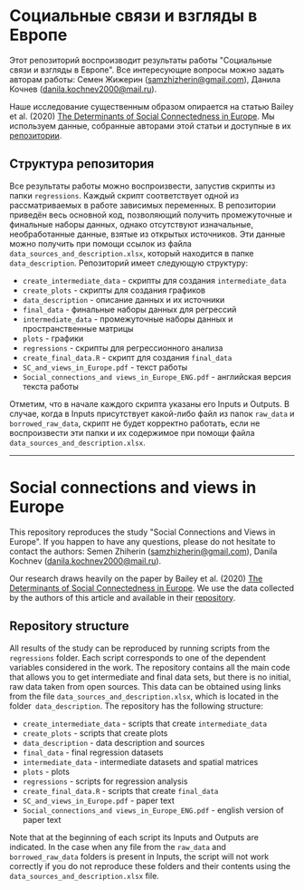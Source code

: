 # Социальные связи и взгляды в Европе

Этот репозиторий воспроизводит результаты работы "Социальные связи и взгляды в Европе". Все интересующие вопросы можно задать авторам работы: Семен Жижерин (<samzhizherin@gmail.com>), Данила Кочнев (<danila.kochnev2000@mail.ru>).

Наше исследование существенным образом опирается на статью Bailey et al. (2020) [The Determinants of Social Connectedness in Europe](https://doi.org/10.1007/978-3-030-60975-7_1). Мы используем данные, собранные авторами этой статьи и доступные в их [репозитории](https://github.com/social-connectedness-index/euro_sci).

## Структура репозитория

Все результаты работы можно воспроизвести, запустив скрипты из папки `regressions`. Каждый скрипт соответствует одной из рассматриваемых в работе зависимых переменных. В репозитории приведён весь основной код, позволяющий получить промежуточные и финальные наборы данных, однако отсутствуют изначальные, необработанные данные, взятые из открытых источников. Эти данные можно получить при помощи ссылок из файла `data_sources_and_description.xlsx`, который находится в папке `data_description`.
Репозиторий имеет следующую структуру:

* `create_intermediate_data` - скрипты для создания `intermediate_data`
* `create_plots` - скрипты для создания графиков
* `data_description` - описание данных и их источники
* `final_data` - финальные наборы данных для регрессий
* `intermediate_data` - промежуточные наборы данных и пространственные матрицы
* `plots` - графики
* `regressions` - скрипты для регрессионного анализа
* `create_final_data.R` - скрипт для создания `final_data`
* `SC_and_views_in_Europe.pdf` - текст работы
* `Social_connections_and views_in_Europe_ENG.pdf` - английская версия текста работы

Отметим, что в начале каждого скрипта указаны его Inputs и Outputs. В случае, когда в Inputs присутствует какой-либо файл из папок `raw_data` и `borrowed_raw_data`, скрипт не будет корректно работать, если не воспроизвести эти папки и их содержимое при помощи файла `data_sources_and_description.xlsx`.

***

# Social connections and views in Europe

This repository reproduces the study "Social Connections and Views in Europe". If you happen to have any questions, please do not hesitate to contact the authors: Semen Zhiherin (<samzhizherin@gmail.com>), Danila Kochnev (<danila.kochnev2000@mail.ru>).

Our research draws heavily on the paper by Bailey et al. (2020) [The Determinants of Social Connectedness in Europe](https://doi.org/10.1007/978-3-030-60975-7_1). We use the data collected by the authors of this article and available in their [repository](https://github.com/social-connectedness-index/euro_sci).

## Repository structure

All results of the study can be reproduced by running scripts from the `regressions` folder. Each script corresponds to one of the dependent variables considered in the work. The repository contains all the main code that allows you to get intermediate and final data sets, but there is no initial, raw data taken from open sources. This data can be obtained using links from the file `data_sources_and_description.xlsx`, which is located in the folder` data_description`.
The repository has the following structure:

* `create_intermediate_data` - scripts that create `intermediate_data`
* `create_plots` - scripts that create plots
* `data_description` - data description and sources
* `final_data` - final regression datasets
* `intermediate_data` - intermediate datasets and spatial matrices
* `plots` - plots
* `regressions` - scripts for regression analysis
* `create_final_data.R` - scripts that create `final_data`
* `SC_and_views_in_Europe.pdf` - paper text
* `Social_connections_and views_in_Europe_ENG.pdf` - english version of paper text

Note that at the beginning of each script its Inputs and Outputs are indicated. In the case when any file from the `raw_data` and` borrowed_raw_data` folders is present in Inputs, the script will not work correctly if you do not reproduce these folders and their contents using the `data_sources_and_description.xlsx` file.

